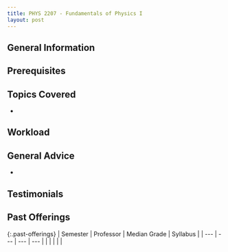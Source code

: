 ```yaml
---
title: PHYS 2207 - Fundamentals of Physics I
layout: post
---
```


<link rel="stylesheet" href="../main.css">

## General Information



## Prerequisites



## Topics Covered

  - 

## Workload



## General Advice

  - 

## Testimonials



## Past Offerings

{:.past-offerings}
| Semester | Professor | Median Grade | Syllabus |
| --- | --- | --- | --- |
|  |  |  |  |
